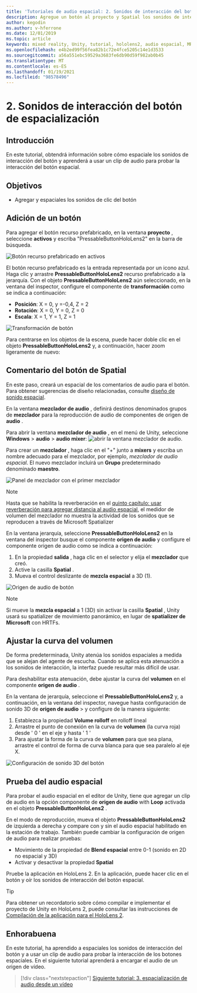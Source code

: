 ```yaml
---
title: 'Tutoriales de audio espacial: 2. Sonidos de interacción del botón de espacialización'
description: Agregue un botón al proyecto y Spatial los sonidos de interacción del botón.
author: kegodin
ms.author: v-hferrone
ms.date: 12/01/2019
ms.topic: article
keywords: mixed reality, Unity, tutorial, hololens2, audio espacial, MRTK, kit de herramientas de realidad mixta, UWP, Windows 10, HRTF, función de transferencia relacionada con el encabezado, reverberación, Microsoft Spatializer, Prefabs, curva de volumen
ms.openlocfilehash: e4b2ed99f56fea82b1c72e4fce5205c14e1d3533
ms.sourcegitcommit: a56a551ebc59529a3683fe6db90d59f982ab0b45
ms.translationtype: MT
ms.contentlocale: es-ES
ms.lasthandoff: 01/19/2021
ms.locfileid: "98578496"
---
```

# <a name="2-spatializing-button-interaction-sounds"></a>2. Sonidos de interacción del botón de espacialización

## <a name="overview"></a>Introducción

En este tutorial, obtendrá información sobre cómo espaciale los sonidos de interacción del botón y aprenderá a usar un clip de audio para probar la interacción del botón espacial.  

## <a name="objectives"></a>Objetivos

* Agregar y espaciales los sonidos de clic del botón

## <a name="add-a-button"></a>Adición de un botón

Para agregar el botón recurso prefabricado, en la ventana **proyecto** , seleccione **activos** y escriba "PressableButtonHoloLens2" en la barra de búsqueda.

![Botón recurso prefabricado en activos](images/spatial-audio/spatial-audio-02-section1-step1-1.png)

El botón recurso prefabricado es la entrada representada por un icono azul. Haga clic y arrastre **PressableButtonHoloLens2** recurso prefabricado a la jerarquía. Con el objeto **PressableButtonHoloLens2** aún seleccionado, en la ventana del inspector, configure el componente de **transformación** como se indica a continuación:

* **Posición**: X = 0, y =-0,4, Z = 2
* **Rotación**: X = 0, Y = 0, Z = 0
* **Escala**: X = 1, Y = 1, Z = 1

![Transformación de botón](images/spatial-audio/spatial-audio-02-section1-step1-2.png)

Para centrarse en los objetos de la escena, puede hacer doble clic en el objeto **PressableButtonHoloLens2** y, a continuación, hacer zoom ligeramente de nuevo:

## <a name="spatialize-button-feedback"></a>Comentario del botón de Spatial

En este paso, creará un espacial de los comentarios de audio para el botón. Para obtener sugerencias de diseño relacionadas, consulte [diseño de sonido espacial](../../../design/spatial-sound-design.md).

En la ventana **mezclador de audio** , definirá destinos denominados grupos de **mezclador** para la reproducción de audio de componentes de origen de **audio** .

Para abrir la ventana **mezclador de audio** , en el menú de Unity, seleccione **Windows**  >  **audio**  >  **audio mixer**: ![ abrir la ventana mezclador de audio.](images/spatial-audio/spatial-audio-02-section2-step1-1.png)

 Para crear un **mezclador** , haga clic en el "+" junto a **mixers** y escriba un nombre adecuado para el mezclador, por ejemplo, _mezclador de audio espacial_. El nuevo mezclador incluirá un **Grupo** predeterminado denominado **maestro**.

![Panel de mezclador con el primer mezclador](images/spatial-audio/spatial-audio-02-section2-step1-2.png)

> [!NOTE]
> Hasta que se habilita la reverberación en el [quinto capítulo: usar reverberación para agregar distancia al audio espacial](unity-spatial-audio-ch5.md), el medidor de volumen del mezclador no muestra la actividad de los sonidos que se reproducen a través de Microsoft Spatializer

En la ventana jerarquía, seleccione **PressableButtonHoloLens2** en la ventana del inspector busque el componente **origen de audio** y configure el componente origen de audio como se indica a continuación:

1. En la propiedad **salida** , haga clic en el selector y elija el **mezclador** que creó.
2. Active la casilla **Spatial** .
3. Mueva el control deslizante de **mezcla espacial** a 3D (1).

![Origen de audio de botón](images/spatial-audio/spatial-audio-02-section2-step1-3.png)

> [!NOTE]
> Si mueve la **mezcla espacial** a 1 (3D) sin activar la casilla **Spatial** , Unity usará su spatializer de movimiento panorámico, en lugar de **spatializer de Microsoft** con HRTFs.

## <a name="adjust-the-volume-curve"></a>Ajustar la curva del volumen

De forma predeterminada, Unity atenúa los sonidos espaciales a medida que se alejan del agente de escucha. Cuando se aplica esta atenuación a los sonidos de interacción, la interfaz puede resultar más difícil de usar.

Para deshabilitar esta atenuación, debe ajustar la curva del **volumen** en el componente **origen de audio** .

En la ventana de jerarquía, seleccione el **PressableButtonHoloLens2** y, a continuación, en la ventana del inspector, navegue hasta configuración de sonido 3D de **origen de audio**  >   y configure de la manera siguiente:

1. Establezca la propiedad **Volume rolloff** en rolloff lineal
2. Arrastre el punto de conexión en la curva de **volumen** (la curva roja) desde ' 0 ' en el eje y hasta ' 1 '
3. Para ajustar la forma de la curva de **volumen** para que sea plana, arrastre el control de forma de curva blanca para que sea paralelo al eje X.

![Configuración de sonido 3D del botón](images/spatial-audio/spatial-audio-02-section3-step1-1.png)

## <a name="testing-the-spatialize-audio"></a>Prueba del audio espacial

Para probar el audio espacial en el editor de Unity, tiene que agregar un clip de audio en la opción componente de **origen de audio** with **Loop** activada en el objeto **PressableButtonHoloLens2** .

En el modo de reproducción, mueva el objeto **PressableButtonHoloLens2** de izquierda a derecha y compare con y sin el audio espacial habilitado en la estación de trabajo. También puede cambiar la configuración de origen de audio para realizar pruebas:

* Movimiento de la propiedad de **Blend espacial** entre 0-1 (sonido en 2D no espacial y 3D)
* Activar y desactivar la propiedad **Spatial**

Pruebe la aplicación en HoloLens 2. En la aplicación, puede hacer clic en el botón y oír los sonidos de interacción del botón espacial.

> [!TIP]
> Para obtener un recordatorio sobre cómo compilar e implementar el proyecto de Unity en HoloLens 2, puede consultar las instrucciones de [Compilación de la aplicación para el HoloLens 2](mr-learning-base-02.md#building-your-application-to-your-hololens-2).

## <a name="congratulations"></a>Enhorabuena

En este tutorial, ha aprendido a espaciales los sonidos de interacción del botón y a usar un clip de audio para probar la interacción de los botones espaciales. En el siguiente tutorial aprenderá a encargar el audio de un origen de vídeo.

> [!div class="nextstepaction"]
> [Siguiente tutorial: 3. espacialización de audio desde un vídeo](unity-spatial-audio-ch3.md)
